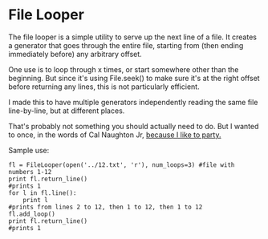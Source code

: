 File Looper
===========

The file looper is a simple utility to serve up the next line of a file. It creates a generator that goes through the entire file, starting from (then ending immediately before) any arbitrary offset.

One use is to loop through x times, or start somewhere other than the beginning. But since it's using File.seek() to make sure it's at the right offset before returning any lines, this is not particularly efficient.

I made this to have multiple generators independently reading the same file line-by-line, but at different places.

That's probably not something you should actually need to do. But I wanted to once, in the words of Cal Naughton Jr, [because I like to party.](http://www.youtube.com/watch?v=SS_OVZtVa4E)


Sample use:
````
fl = FileLooper(open('../12.txt', 'r'), num_loops=3) #file with numbers 1-12
print fl.return_line()
#prints 1
for l in fl.line():
    print l
#prints from lines 2 to 12, then 1 to 12, then 1 to 12
fl.add_loop()
print fl.return_line()
#prints 1
````